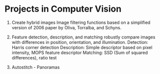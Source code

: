 # Projects in Computer Vision

1. Create hybrid images
Image filtering functions based on a simplified version of 2006 paper by Oliva, Torralba, and Schyns. 

2. Feature detection, description, and matching
robustly compare images with differences in position, orientation, and illumination.
Detection: Harris corner detection
Description: Simple descriptor based on pixel intensity, MOPS feature descriptor
Matching: SSD (Sum of squared differences), ratio test

3. Autostitch - Panoramas
